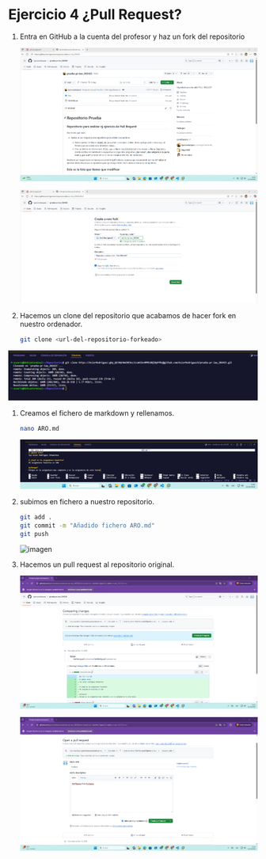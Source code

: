 # Ejercicio 4 ¿Pull Request?

1. Entra en GitHub a la cuenta del profesor y haz un fork del repositorio
   
   ![imagen](/Ejercicio4/imagenes/imagen%20(16).png)

   ![imagen](/Ejercicio4/imagenes/imagen%20(17).png)

2. Hacemos un clone del repositorio que acabamos de hacer fork en nuestro ordenador.
   
   ```bash
   git clone <url-del-repositorio-forkeado>
   ```
  ![imagen](/Ejercicio4/imagenes/imagen%20(18).png)

1. Creamos el fichero de markdown y rellenamos.
   
    ```bash
    nano ARO.md
    ```
    ![imagen](/Ejercicio4/imagenes/imagen%20(19).png)

2. subimos en fichero a nuestro repositorio.
   ```bash
   git add .
   git commit -m "Añadido fichero ARO.md"
   git push
   ```
    ![imagen](/Ejercicio3/imagenes/imagen%20(20).png)

3. Hacemos un pull request al repositorio original.

    ![imagen](/Ejercicio4/imagenes/imagen%20(21).png)

    ![imagen](/Ejercicio4/imagenes/imagen%20(22).png)

